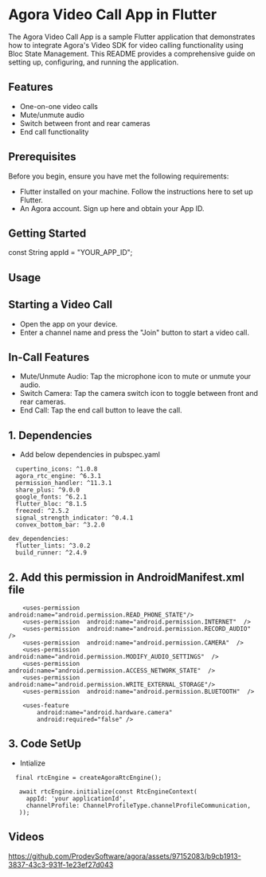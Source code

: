 # Agora Video Call App in Flutter

The Agora Video Call App is a sample Flutter application that demonstrates how to integrate Agora's Video SDK for video calling functionality using Bloc State Management. This README provides a comprehensive guide on setting up, configuring, and running the application.

## Features

- One-on-one video calls
- Mute/unmute audio
- Switch between front and rear cameras
- End call functionality

## Prerequisites
Before you begin, ensure you have met the following requirements:

- Flutter installed on your machine. Follow the instructions here to set up Flutter.
- An Agora account. Sign up here and obtain your App ID.

## Getting Started

const String appId = "YOUR_APP_ID";

## Usage

## Starting a Video Call
- Open the app on your device.
- Enter a channel name and press the "Join" button to start a video call.

## In-Call Features
- Mute/Unmute Audio: Tap the microphone icon to mute or unmute your audio.
- Switch Camera: Tap the camera switch icon to toggle between front and rear cameras.
- End Call: Tap the end call button to leave the call.

## 1. Dependencies
- Add below dependencies in pubspec.yaml
```
  cupertino_icons: ^1.0.8
  agora_rtc_engine: ^6.3.1
  permission_handler: ^11.3.1
  share_plus: ^9.0.0
  google_fonts: ^6.2.1
  flutter_bloc: ^8.1.5
  freezed: ^2.5.2
  signal_strength_indicator: ^0.4.1
  convex_bottom_bar: ^3.2.0

dev_dependencies:
  flutter_lints: ^3.0.2
  build_runner: ^2.4.9
```
## 2. Add this permission in AndroidManifest.xml file
```
    <uses-permission  android:name="android.permission.READ_PHONE_STATE"/>
    <uses-permission  android:name="android.permission.INTERNET"  />
    <uses-permission  android:name="android.permission.RECORD_AUDIO"  />
    <uses-permission  android:name="android.permission.CAMERA"  />
    <uses-permission  android:name="android.permission.MODIFY_AUDIO_SETTINGS"  />
    <uses-permission  android:name="android.permission.ACCESS_NETWORK_STATE"  />
    <uses-permission  android:name="android.permission.WRITE_EXTERNAL_STORAGE"/>
    <uses-permission  android:name="android.permission.BLUETOOTH"  />
``` 
```
    <uses-feature
        android:name="android.hardware.camera"
        android:required="false" />
```
##  3. Code SetUp
- Intialize
 ```
   final rtcEngine = createAgoraRtcEngine();

    await rtcEngine.initialize(const RtcEngineContext(
      appId: 'your applicationId',
      channelProfile: ChannelProfileType.channelProfileCommunication,
    ));
 ```

## Videos
https://github.com/ProdevSoftware/agora/assets/97152083/b9cb1913-3837-43c3-931f-1e23ef27d043



